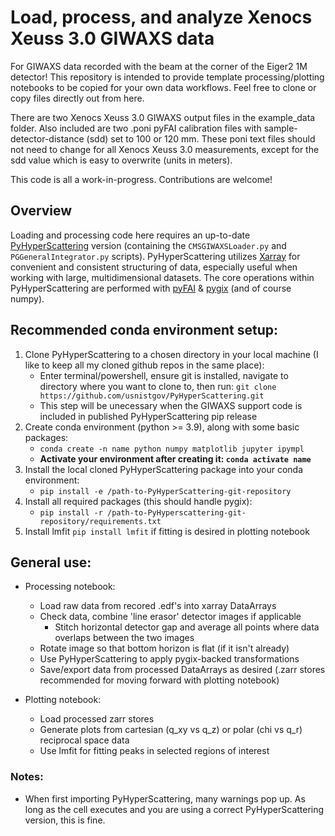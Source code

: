 # Load, process, and analyze Xenocs Xeuss 3.0 GIWAXS data 
For GIWAXS data recorded with the beam at the corner of the Eiger2 1M detector! This repository is intended to provide template processing/plotting notebooks to be copied for your own data workflows. Feel free to clone or copy files directly out from here. 

There are two Xenocs Xeuss 3.0 GIWAXS output files in the example_data folder. Also included are two .poni pyFAI calibration files with sample-detector-distance (sdd) set to 100 or 120 mm. These poni text files should not need to change for all Xenocs Xeuss 3.0 measurements, except for the sdd value which is easy to overwrite (units in meters). 

This code is all a work-in-progress. Contributions are welcome! 

## Overview
Loading and processing code here requires an up-to-date [PyHyperScattering](https://github.com/usnistgov/PyHyperScattering) version (containing the `CMSGIWAXSLoader.py` and `PGGeneralIntegrator.py` scripts). PyHyperScattering utilizes [Xarray](https://docs.xarray.dev/en/stable/) for convenient and consistent structuring of data, especially useful when working with large, multidimensional datasets. The core operations within PyHyperScattering are performed with [pyFAI](https://pyfai.readthedocs.io/en/v2023.1/) & [pygix](https://pypi.org/project/pygix/) (and of course numpy). 

## Recommended conda environment setup:
1. Clone PyHyperScattering to a chosen directory in your local machine (I like to keep all my cloned github repos in the same place):
   - Enter terminal/powershell, ensure git is installed, navigate to directory where you want to clone to, then run:
     `git clone https://github.com/usnistgov/PyHyperScattering.git`
   - This step will be unecessary when the GIWAXS support code is included in published PyHyperScattering pip release 
2. Create conda environment (python >= 3.9), along with some basic packages:
   - `conda create -n name python numpy matplotlib jupyter ipympl`
   - **Activate your environment after creating it: `conda activate name`**
4. Install the local cloned PyHyperScattering package into your conda environment:
   - `pip install -e /path-to-PyHyperScattering-git-repository`
5. Install all required packages (this should handle pygix):
   - `pip install -r /path-to-PyHyperscattering-git-repository/requirements.txt`
6. Install lmfit `pip install lmfit` if fitting is desired in plotting notebook

## General use:
- Processing notebook:
  - Load raw data from recored .edf's into xarray DataArrays
  - Check data, combine 'line erasor' detector images if applicable
    - Stitch horizontal detector gap and average all points where data overlaps between the two images
  - Rotate image so that bottom horizon is flat (if it isn't already)
  - Use PyHyperScattering to apply pygix-backed transformations
  - Save/export data from processed DataArrays as desired (.zarr stores recommended for moving forward with plotting notebook)
    
- Plotting notebook:
  - Load processed zarr stores
  - Generate plots from cartesian (q_xy vs q_z) or polar (chi vs q_r) reciprocal space data
  - Use lmfit for fitting peaks in selected regions of interest

### Notes:
- When first importing PyHyperScattering, many warnings pop up. As long as the cell executes and you are using a correct PyHyperScattering version, this is fine.
